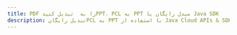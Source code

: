 ---title: PDF را به  تبدیل کنیدPPT، PCL به PPT مبدل رایگان یا Java SDKdescription: تبدیل رایگانPCL به PPT با استفاده از Java Cloud APIs & SDK همچنین اسناد PDF را در Cloud ایجاد، ویرایش و رندر کنید.---